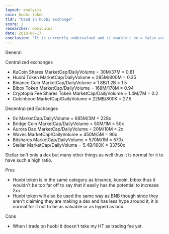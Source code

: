 ```yaml
---
layout: analysis
coin: huobi-token
tldr: "Used in huobi exchange"
score: 2
researcher: demiculus
date: 2018-06-17
conclusion: "It is currently undervalued and it wouldn't be a false assumption if it increased 2x in price according to the market."
---
```


General

Centralized exchanges

- KuCoin Shares MarketCap/DailyVolume = 30M/37M = 0.81
- Huobi Token MarketCap/DailyVolume = 285M/800M = 0.35
- Binance Coin MarketCap/DailyVolume = 1.8B/1.2B = 1.5
- Bibox Token MarketCap/DailyVolume = 168M/178M = 0.94
- Cryptopia Fee Shares Token MarketCap/DailyVolume = 1.4M/7M = 0.2
- Cobinhood MarketCap/DailyVolume = 22MB/800K = 27.5

Decentralized Exchanges 

- 0x MarketCap/DailyVolume = 685M/3M = 228x
- Bridge Coin MarketCap/DailyVolume = 50M/1M = 50x
- Aurora Dao MarketCap/DailyVolume = 20M/10M = 2x
- Waves MarketCap/DailyVolume = 450M/5M = 90x
- Bitshares MarketCap/DailyVolume = 570M/1M = 570x
- Stellar MarketCap/DailyVolume = 5.4B/160K = 33750x

Stellar isn't only a dex but many other things as well thus it is normal for it to have such a high ratio.

Pros

- Huobi token is in the same category as binance, kucoin, bibox thus it wouldn't be too far off to say that it easily has the potential to increase 2x+
- Huobi token will also be used the same way as BNB though since they aren't claiming they are making a dex and has less hype around it, it is normal for it not to be as valuable or as hyped as bnb.
	
Cons

- When I trade on huobi it doesn't take my HT as trading fee yet. 
